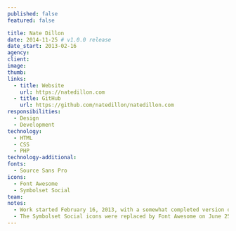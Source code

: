 ```yaml
---
published: false
featured: false

title: Nate Dillon
date: 2014-11-25 # v1.0.0 release
date_start: 2013-02-16
agency:
client:
image:
thumb:
links:
  - title: Website
    url: https://natedillon.com
  - title: GitHub
    url: https://github.com/natedillon/natedillon.com
responsibilities:
  - Design
  - Development
technology:
  - HTML
  - CSS
  - PHP
technology-additional:
fonts:
  - Source Sans Pro
icons:
  - Font Awesome
  - Symbolset Social
team:
notes:
  - Work started February 16, 2013, with a somewhat completed version of that design on February 24, 2013.
  - The Symbolset Social icons were replaced by Font Awesome on June 25, 2014 and the design was slightly adjusted.
---
```

